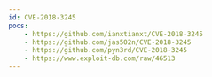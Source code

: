 ```yaml
---
id: CVE-2018-3245
pocs:
    - https://github.com/ianxtianxt/CVE-2018-3245
    - https://github.com/jas502n/CVE-2018-3245
    - https://github.com/pyn3rd/CVE-2018-3245
    - https://www.exploit-db.com/raw/46513
---
```

